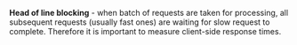 **Head of line blocking** - when batch of requests are taken for processing, all subsequent requests (usually fast ones) are waiting for slow request to complete. Therefore it is important to measure client-side response times.
